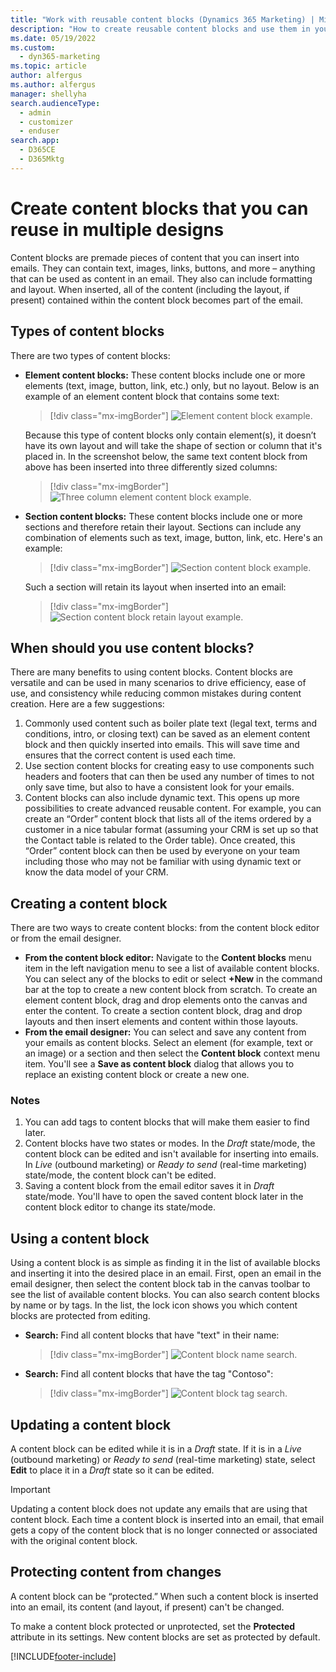 ```yaml
---
title: "Work with reusable content blocks (Dynamics 365 Marketing) | Microsoft Docs"
description: "How to create reusable content blocks and use them in your email designs in Dynamics 365 Marketing."
ms.date: 05/19/2022
ms.custom: 
  - dyn365-marketing
ms.topic: article
author: alfergus
ms.author: alfergus
manager: shellyha
search.audienceType: 
  - admin
  - customizer
  - enduser
search.app: 
  - D365CE
  - D365Mktg
---
```


# Create content blocks that you can reuse in multiple designs

Content blocks are premade pieces of content that you can insert into emails. They can contain text, images, links, buttons, and more – anything that can be used as content in an email. They also can include formatting and layout. When inserted, all of the content (including the layout, if present) contained within the content block becomes part of the email.

## Types of content blocks

There are two types of content blocks:

- **Element content blocks:** These content blocks include one or more elements (text, image, button, link, etc.) only, but no layout. Below is an example of an element content block that contains some text:

    > [!div class="mx-imgBorder"]
    > ![Element content block example.](media/content-blocks-element-text.png "Element content block example")

    Because this type of content blocks only contain element(s), it doesn’t have its own layout and will take the shape of section or column that it's placed in. In the screenshot below, the same text content block from above has been inserted into three differently sized columns:

    > [!div class="mx-imgBorder"]
    > ![Three column element content block example.](media/content-blocks-email-insert.png "Three column element content block example")

- **Section content blocks:** These content blocks include one or more sections and therefore retain their layout. Sections can include any combination of elements such as text, image, button, link, etc. Here's an example:

    > [!div class="mx-imgBorder"]
    > ![Section content block example.](media/content-blocks-section-text-image.png "Section content block example")

    Such a section will retain its layout when inserted into an email:

    > [!div class="mx-imgBorder"]
    > ![Section content block retain layout example.](media/content-blocks-email-instert2.png "Section content block retain layout example")

## When should you use content blocks?

There are many benefits to using content blocks. Content blocks are versatile and can be used in many scenarios to drive efficiency, ease of use, and consistency while reducing common mistakes during content creation. Here are a few suggestions:

1. Commonly used content such as boiler plate text (legal text, terms and conditions, intro, or closing text) can be saved as an element content block and then quickly inserted into emails. This will save time and ensures that the correct content is used each time.
1. Use section content blocks for creating easy to use components such headers and footers that can then be used any number of times to not only save time, but also to have a consistent look for your emails.
1. Content blocks can also include dynamic text. This opens up more possibilities to create advanced reusable content. For example, you can create an “Order” content block that lists all of the items ordered by a customer in a nice tabular format (assuming your CRM is set up so that the Contact table is related to the Order table). Once created, this “Order” content block can then be used by everyone on your team including those who may not be familiar with using dynamic text or know the data model of your CRM.

## Creating a content block

There are two ways to create content blocks: from the content block editor or from the email designer.

- **From the content block editor:** Navigate to the **Content blocks** menu item in the left navigation menu to see a list of available content blocks. You can select any of the blocks to edit or select **+New** in the command bar at the top to create a new content block from scratch. To create an element content block, drag and drop elements onto the canvas and enter the content. To create a section content block, drag and drop layouts and then insert elements and content within those layouts.
- **From the email designer:** You can select and save any content from your emails as content blocks. Select an element (for example, text or an image) or a section and then select the **Content block** context menu item. You'll see a **Save as content block** dialog that allows you to replace an existing content block or create a new one.

### Notes

1. You can add tags to content blocks that will make them easier to find later.
1. Content blocks have two states or modes. In the *Draft* state/mode, the content block can be edited and isn't available for inserting into emails. In *Live* (outbound marketing) or *Ready to send* (real-time marketing) state/mode, the content block can't be edited.
1. Saving a content block from the email editor saves it in *Draft* state/mode. You'll have to open the saved content block later in the content block editor to change its state/mode.

## Using a content block

Using a content block is as simple as finding it in the list of available blocks and inserting it into the desired place in an email. First, open an email in the email designer, then select the content block tab in the canvas toolbar to see the list of available content blocks. You can also search content blocks by name or by tags. In the list, the lock icon shows you which content blocks are protected from editing.

- **Search:** Find all content blocks that have "text" in their name:

    > [!div class="mx-imgBorder"]
    > ![Content block name search.](media/content-blocks-search-text.png "Content block name search")

- **Search:** Find all content blocks that have the tag "Contoso":

    > [!div class="mx-imgBorder"]
    > ![Content block tag search.](media/content-blocks-lock.png "Content block tag search")

## Updating a content block

A content block can be edited while it is in a *Draft* state. If it is in a *Live* (outbound marketing) or *Ready to send* (real-time marketing) state, select **Edit** to place it in a *Draft* state so it can be edited.

> [!IMPORTANT]
> Updating a content block does not update any emails that are using that content block. Each time a content block is inserted into an email, that email gets a copy of the content block that is no longer connected or associated with the original content block.

## Protecting content from changes

A content block can be “protected.” When such a content block is inserted into an email, its content (and layout, if present) can't be changed.

To make a content block protected or unprotected, set the **Protected** attribute in its settings. New content blocks are set as protected by default. 

[!INCLUDE[footer-include](../includes/footer-banner.md)]